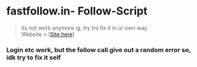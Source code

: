 # fastfollow.in- Follow-Script
> its not work anymore ig, try tro fix it in ur own way. <br>
> Website >  [<a href="https://fastfollow.in">Site here</a>]
### Login etc work, but the follow call give out a random error so, idk try to fix it self
